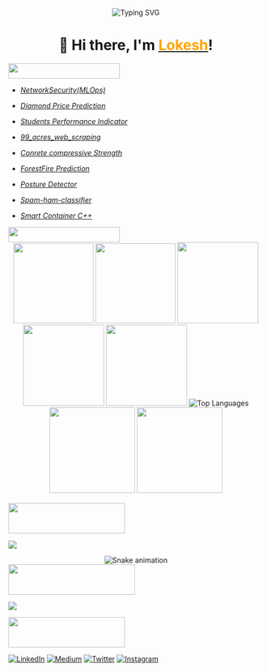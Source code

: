 <div align="center">

<!-- Banner Image -->
<!--<img src="https://raw.githubusercontent.com/gaur8126/image/main/1614404532937.png" alt="Data Scientist Banner" width="100%"> -->

![Typing SVG](https://readme-typing-svg.demolab.com?font=Fira+Code&weight=500&size=35&duration=4000&pause=700&color=bf91f3&center=true&vCenter=true&width=1000&lines=Welcome+to+my+GitHub+Profile!)


# 👋 <b>Hi there</b>, I'm <a href="https://rusty-sj.github.io/"><span style="color:orange;">Lokesh</span></a>!
  

<!-- **Data Scientist | Machine Learning Enthusiast |**

💡 I specialize in Python, Statistics, Machine Learning, Deep Learning, NLP, SQL,  and Data Visualization.  
🔍 Passionate about transforming data into actionable insights and building AI-powered solutions. -->


</div>


<img src="https://img.shields.io/badge/Projects--fa8072?style=flat&logo=googlecloudspanner" width="220" height="30">


- *[NetworkSecurity(MLOps)](https://github.com/gaur8126/networksecurity.git)*

- *[Diamond Price Prediction](https://github.com/gaur8126/DiamondPricePrediction)*

- *[Students Performance Indicator](https://github.com/gaur8126/StudentPerformance)*

- *[99_acres_web_scraping](https://github.com/gaur8126/99acres_Web_Scraping.git)*

- *[Conrete compressive Strength](https://github.com/gaur8126/concrete_strength.git)*

- *[ForestFire Prediction](https://github.com/gaur8126/Forestfire)*

- *[Posture Detector](https://github.com/gaur8126/Posture-Detector.git)* 

- *[Spam-ham-classifier](https://github.com/gaur8126/spam-ham-chatbot)*

- *[Smart Container C++](https://github.com/gaur8126/smatrt_container)*


<img src="https://img.shields.io/badge/GitHub_Stats--fa8072?style=plastic&logo=soundcharts" width="220" height="30">



<div align="center">
<!-- buefy -->
<img height="158em" src="https://github-profile-summary-cards.vercel.app/api/cards/profile-details?username=gaur8126&theme=tokyonight"> 
<img height="158em" src="https://github-profile-summary-cards.vercel.app/api/cards/stats?username=gaur8126&theme=tokyonight">
<img height="160em" src="https://github-profile-summary-cards.vercel.app/api/cards/repos-per-language?username=gaur8126&theme=tokyonight">
<img height="160em" src="https://github-profile-summary-cards.vercel.app/api/cards/most-commit-language?username=gaur8126&theme=tokyonight">
<img height="160em" src="https://github-profile-summary-cards.vercel.app/api/cards/productive-time?username=gaur8126&theme=tokyonight&utcOffset=8">
<img src="https://github-readme-stats.vercel.app/api/top-langs/?username=gaur8126&layout=compact&theme=tokyonight" alt="Top Languages" />
<img height="169em" src="https://github-readme-stats.vercel.app/api?username=gaur8126&theme=tokyonight&hide_border=false&include_all_commits=false&count_private=false">
<img height="169em" src="https://github-readme-streak-stats.herokuapp.com/?user=gaur8126&theme=tokyonight">

</div>

<!-- <img src="https://github-readme-stats.vercel.app/api?username=gaur8126&show_icons=true&theme=chartreuse-dark" alt="GitHub Stats" />
    <img src="https://github-readme-streak-stats.herokuapp.com/?user=gaur8126&theme=chartreuse-dark" alt="GitHub Streak" />
    <img src="https://github-readme-stats.vercel.app/api/top-langs/?username=gaur8126&layout=compact&theme=chartreuse-dark" alt="Top Languages" /> -->



</div><br>
<!-- Snake Game Repo View -->


<img src="https://img.shields.io/badge/Top Contributed Repo-🔝-fa8072?style=plastic&logo=argo" width="230" height="60">

![](https://github-contributor-stats.vercel.app/api?username=gaur8126&limit=5&theme=tokyonight&combine_all_yearly_contributions=true)


<div align="center">
  <img src="https://profile-readme-generator.com/assets/snake.svg" alt="Snake animation" />
</div>


<img src="https://img.shields.io/badge/GitHub_Trophies-🏆-fa8072?style=plastic&logo=riseup" width="250" height="60">

![](https://github-trophies.vercel.app/?username=gaur8126&theme=dark_dimmed&no-frame=true&no-bg=false&margin-w=4)


<img src="https://img.shields.io/badge/Let's Connect -📞-fa8072?style=plastic&logo=linphone" width="230" height="60">

[![LinkedIn](https://img.shields.io/badge/LinkedIn-%230077B5.svg?logo=linkedin&logoColor=white)](https://linkedin.com/in/linkedin.com/in/lokesh-178081277) [![Medium](https://img.shields.io/badge/Medium-12100E?logo=medium&logoColor=white)](https://medium.com/@https://medium.com/@gaurlokesh1211) [![Twitter](https://img.shields.io/badge/Twitter-%231DA1F2.svg?logo=Twitter&logoColor=white)](https://twitter.com/@Lokesh_1912) [![Instagram](https://img.shields.io/badge/Instagram-%23E4405F.svg?logo=Instagram&logoColor=white)](https://instagram.com/https://www.instagram.com/mr._g_a_u_r_12)



